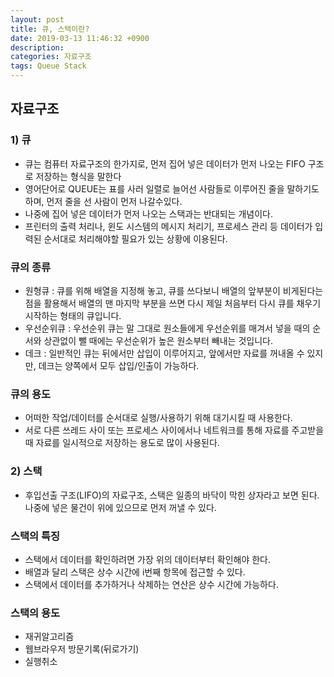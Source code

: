 ```yaml
---
layout: post
title: 큐, 스택이란?
date: 2019-03-13 11:46:32 +0900
description:
categories: 자료구조
tags: Queue Stack
---
```


## 자료구조

### 1) 큐

* 큐는 컴퓨터 자료구조의 한가지로, 먼저 집어 넣은 데이터가 먼저 나오는 FIFO 구조로 저장하는 형식을 말한다
* 영어단어로 QUEUE는 표를 사러 일렬로 늘어선 사람들로 이루어진 줄을 말하기도 하며, 먼저 줄을 선 사람이  먼저 나갈수있다.
* 나중에 집어 넣은 데이터가 먼저 나오는 스택과는 반대되는 개념이다.
* 프린터의 출력 처리나, 윈도 시스템의 메시지 처리기, 프로세스 관리 등 데이터가 입력된 순서대로 처리해야할 필요가 있는   상황에 이용된다.

### 큐의 종류

* 원형큐 : 큐를 위해 배열을 지정해 놓고, 큐를 쓰다보니 배열의 앞부분이 비게된다는 점을 활용해서 배열의 맨 마지막  부분을 쓰면 다시 제일 처음부터 다시 큐를 채우기 시작하는 형태의 큐입니다.
* 우선순위큐 : 우선순위 큐는 말 그대로 원소들에게 우선순위를 매겨서 넣을 때의 순서와 상관없이 뺄 때에는 우선순위가 높은 원소부터 빼내는 것입니다.
* 데크 : 일반적인 큐는 뒤에서만 삽입이 이루어지고, 앞에서만 자료를 꺼내올 수 있지만, 데크는 양쪽에서 모두 삽입/인출이 가능하다.

### 큐의 용도

* 어떠한 작업/데이터를 순서대로 실행/사용하기 위해 대기시킬 때 사용한다.
* 서로 다른 쓰레드 사이 또는 프로세스 사이에서나 네트워크를 통해 자료를 주고받을 때 자료를 일시적으로 
  저장하는 용도로 많이 사용된다.

### 2) 스택

* 후입선출 구조(LIFO)의 자료구조, 스택은 일종의 바닥이 막힌 상자라고 보면 된다. 나중에 넣은 물건이 위에 있으므로  먼저 꺼낼 수 있다.

### 스택의 특징

* 스택에서 데이터를 확인하려면 가장 위의 데이터부터 확인해야 한다.
* 배열과 달리 스택은 상수 시간에 i번째 항목에 접근할 수 있다.
* 스택에서 데이터를 추가하거나 삭제하는 연산은 상수 시간에 가능하다.

### 스택의 용도

* 재귀알고리즘
* 웹브라우저 방문기록(뒤로가기)
* 실행취소